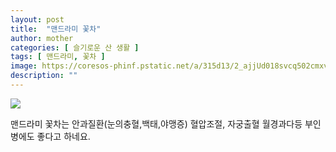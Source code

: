 ```yaml
---
layout: post
title:  "맨드라미 꽃차"
author: mother
categories: [ 슬기로운 산 생활 ]
tags: [ 맨드라미, 꽃차 ]
image: https://coresos-phinf.pstatic.net/a/315d13/2_ajjUd018svcq502cmxv583s_srh9k9.jpg?type=e1920_std
description: ""
---
```


![](https://coresos-phinf.pstatic.net/a/315d14/2_ajjUd018svcezc0vgowl32l_srh9k9.jpg?type=e1920_std)

맨드라미 꽃차는 안과질환(눈의충혈,백태,야맹증) 혈압조절, 자궁출혈  월경과다등 부인병에도 좋다고 하네요.
